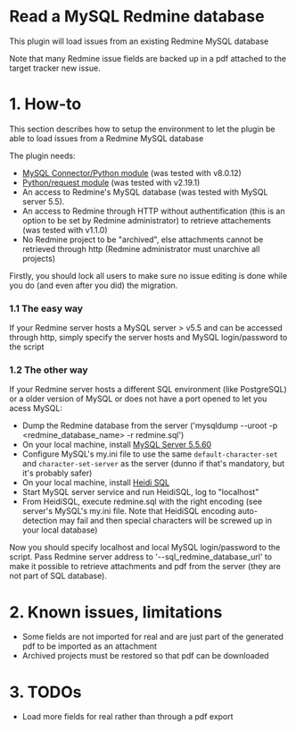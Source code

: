 Read a MySQL Redmine database
=============================

This plugin will load issues from an existing Redmine MySQL database

Note that many Redmine issue fields are backed up in a pdf attached to the target tracker new issue.

# 1. How-to

This section describes how to setup the environment to let the plugin be able to load issues from a Redmine MySQL database

The plugin needs:
- [MySQL Connector/Python module][python_mysql] (was tested with v8.0.12)
- [Python/request module][python_request] (was tested with v2.19.1)
- An access to Redmine's MySQL database (was tested with MySQL server 5.5).
- An access to Redmine through HTTP without authentification (this is an option to be set by Redmine administrator) to retrieve attachements (was tested with v1.1.0)
- No Redmine project to be "archived", else attachments cannot be retrieved through http (Redmine administrator must unarchive all projects)

Firstly, you should lock all users to make sure no issue editing is done while you do (and even after you did) the migration.

### 1.1 The easy way

If your Redmine server hosts a MySQL server > v5.5 and can be accessed through http, simply specify the server hosts and MySQL login/password to the script

### 1.2 The other way

If your Redmine server hosts a different SQL environment (like PostgreSQL) or a older version of MySQL or does not have a port opened to let you acess MySQL:

- Dump the Redmine database from the server ('mysqldump --uroot -p <redmine_database_name> -r redmine.sql')
- On your local machine, install [MySQL Server 5.5.60][mysql]
- Configure MySQL's my.ini file to use the same `default-character-set` and `character-set-server` as the server (dunno if that's mandatory, but it's probably safer)
- On your local machine, install [Heidi SQL][heidisql]
- Start MySQL server service and run HeidiSQL, log to "localhost"
- From HeidiSQL, execute redmine.sql with the right encoding (see server's MySQL's my.ini file. Note that HeidiSQL encoding auto-detection may fail and then special characters will be screwed up in your local database)

Now you should specify localhost and local MySQL login/password to the script. Pass Redmine server address to '--sql_redmine_database_url' to make it possible to retrieve attachments and pdf from the server (they are not part of SQL database).

# 2. Known issues, limitations

- Some fields are not imported for real and are just part of the generated pdf to be imported as an attachment
- Archived projects must be restored so that pdf can be downloaded

# 3. TODOs
- Load more fields for real rather than through a pdf export

[python_mysql]: <https://dev.mysql.com/doc/connector-python/en/connector-python-introduction.html>
[python_request]: <http://docs.python-requests.org/en/master/>
[mysql]: <https://downloads.mysql.com/archives/get/file/mysql-5.5.60-winx64.msi>
[heidisql]: <https://www.heidisql.com/download.php>
